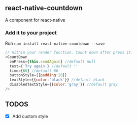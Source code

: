 ## react-native-countdown

A <CountDown> component for react-native

### Add it to your project

Run `npm install react-native-countdown --save`

```javascript
// Within your render function. Count down after press it.
<CountDown
  onPress={this.sendAgain} //default null
  text={'Try again'} //default ''
  time={60} //default 60
  buttonStyle={{padding:20}}
  textStyle={{color:'black'}} //default black
  disabledTextStyle={{color:'gray'}} //default gray
/>
```
## TODOS

- [x] Add custom style
